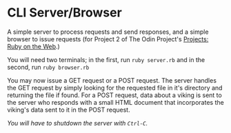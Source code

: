 # CLI Server/Browser

A simple server to process requests and send responses, and a simple browser to issue requests (for Project 2 of The Odin Project's [Projects: Ruby on the Web](http://www.theodinproject.com/ruby-programming/ruby-on-the-web).)

You will need two terminals; in the first, run `ruby server.rb` and in the second, run `ruby browser.rb`

You may now issue a GET request or a POST request.  The server handles the GET request by simply looking for the requested file in it's directory and returning the file if found.
For a POST request, data about a viking is sent to the server who responds with a small HTML document that incorporates the viking's data sent to it in the POST request.

*You will have to shutdown the server with `Ctrl-C`.*
